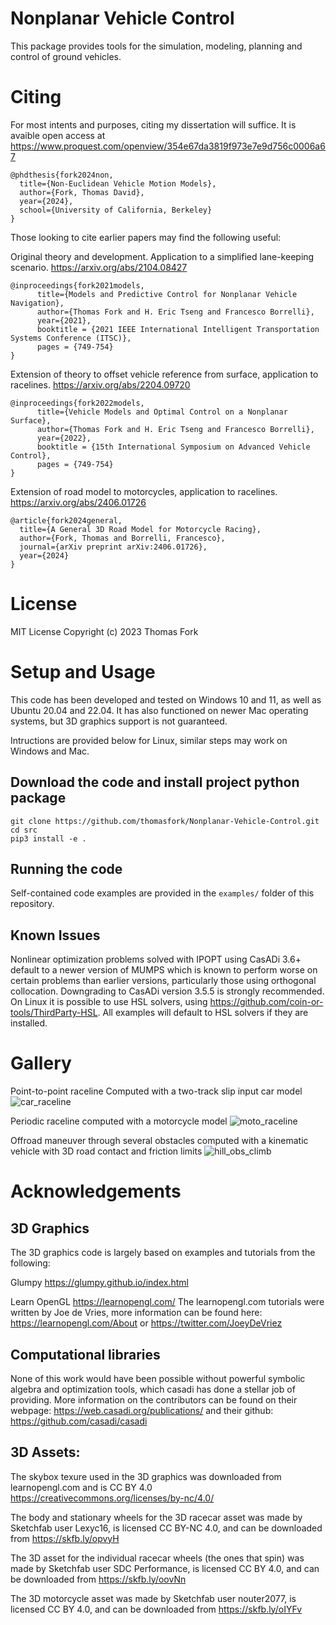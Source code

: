 # Nonplanar Vehicle Control
This package provides tools for the simulation, modeling, planning and control of ground vehicles.

# Citing
For most intents and purposes, citing my dissertation will suffice. It is avaible open access at https://www.proquest.com/openview/354e67da3819f973e7e9d756c0006a67
```
@phdthesis{fork2024non,
  title={Non-Euclidean Vehicle Motion Models},
  author={Fork, Thomas David},
  year={2024},
  school={University of California, Berkeley}
}
```

Those looking to cite earlier papers may find the following useful:


Original theory and development. Application to a simplified lane-keeping scenario. https://arxiv.org/abs/2104.08427
```
@inproceedings{fork2021models,
      title={Models and Predictive Control for Nonplanar Vehicle Navigation}, 
      author={Thomas Fork and H. Eric Tseng and Francesco Borrelli},
      year={2021},
      booktitle = {2021 IEEE International Intelligent Transportation Systems Conference (ITSC)},
      pages = {749-754}
}
```
Extension of theory to offset vehicle reference from surface, application to racelines. https://arxiv.org/abs/2204.09720
```
@inproceedings{fork2022models,
      title={Vehicle Models and Optimal Control on a Nonplanar Surface}, 
      author={Thomas Fork and H. Eric Tseng and Francesco Borrelli},
      year={2022},
      booktitle = {15th International Symposium on Advanced Vehicle Control},
      pages = {749-754}
}
```
Extension of road model to motorcycles, application to racelines. https://arxiv.org/abs/2406.01726
```
@article{fork2024general,
  title={A General 3D Road Model for Motorcycle Racing},
  author={Fork, Thomas and Borrelli, Francesco},
  journal={arXiv preprint arXiv:2406.01726},
  year={2024}
}
```

# License
MIT License Copyright (c) 2023 Thomas Fork


# Setup and Usage
This code has been developed and tested on Windows 10 and 11, as well as Ubuntu 20.04 and 22.04. It has also functioned on newer Mac operating systems, but 3D graphics support is not guaranteed.

Intructions are provided below for Linux, similar steps may work on Windows and Mac.

## Download the code and install project python package
```
git clone https://github.com/thomasfork/Nonplanar-Vehicle-Control.git
cd src
pip3 install -e .
```

## Running the code
Self-contained code examples are provided in the ```examples/``` folder of this repository.

## Known Issues
Nonlinear optimization problems solved with IPOPT using CasADi 3.6+ default to a newer version of MUMPS which is known to perform worse on certain problems than earlier versions, particularly those using orthogonal collocation. Downgrading to CasADi version 3.5.5 is strongly recommended. On Linux it is possible to use HSL solvers, using https://github.com/coin-or-tools/ThirdParty-HSL. All examples will default to HSL solvers if they are installed.


# Gallery

Point-to-point raceline Computed with a two-track slip input car model
![car_raceline](https://github.com/user-attachments/assets/9663379b-c366-4029-8d91-e309fa217c0f)

Periodic raceline computed with a motorcycle model
![moto_raceline](https://github.com/user-attachments/assets/c4c84ded-4e8a-4017-89de-f929e25d2f82)

Offroad maneuver through several obstacles computed with a kinematic vehicle with 3D road contact and friction limits
![hill_obs_climb](https://github.com/user-attachments/assets/0749ba3b-969a-45f1-aa7c-6095bcabd3c4)


# Acknowledgements


## 3D Graphics
The 3D graphics code is largely based on examples and tutorials from the following:

Glumpy 
https://glumpy.github.io/index.html

Learn OpenGL
https://learnopengl.com/
The learnopengl.com tutorials were written by Joe de Vries, 
more information can be found here: https://learnopengl.com/About
or https://twitter.com/JoeyDeVriez


## Computational libraries
None of this work would have been possible without powerful symbolic algebra and optimization
tools, which casadi has done a stellar job of providing. More information on the contributors
can be found on their webpage: https://web.casadi.org/publications/
and their github: https://github.com/casadi/casadi


## 3D Assets:
The skybox texure used in the 3D graphics was downloaded from learnopengl.com and is CC BY 4.0
https://creativecommons.org/licenses/by-nc/4.0/

The body and stationary wheels for the 3D racecar asset was made by Sketchfab user Lexyc16,
is licensed CC BY-NC 4.0, and can be downloaded from https://skfb.ly/opvyH

The 3D asset for the individual racecar wheels (the ones that spin) was made by Sketchfab user SDC Performance, 
is licensed CC BY 4.0, and can be downloaded from https://skfb.ly/oovNn

The 3D motorcycle asset was made by Sketchfab user nouter2077,
is licensed CC BY 4.0, and can be downloaded from https://skfb.ly/oIYFv
